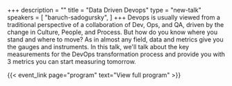 +++
description = ""
title = "Data Driven Devops"
type = "new-talk"
speakers = [
        "baruch-sadogursky",
]
+++
Devops is usually viewed from a traditional perspective of a collaboration of Dev, Ops, and QA, driven by the change in Culture, People, and Process. But how do you know where you stand and where to move?
As in almost any field, data and metrics give you the gauges and instruments.
In this talk, we'll talk about the key measurements for the DevOps transformation process and provide you with 3 metrics you can start measuring tomorrow.

{{< event_link page="program" text="View full program" >}}